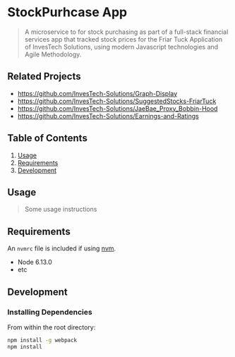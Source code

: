 # StockPurhcase App

> A microservice to for stock purchasing as part of a full-stack financial services app that tracked stock prices for the Friar Tuck Application of InvesTech Solutions, using modern Javascript technologies and Agile Methodology. 

## Related Projects

  - https://github.com/InvesTech-Solutions/Graph-Display
  - https://github.com/InvesTech-Solutions/SuggestedStocks-FriarTuck
  - https://github.com/InvesTech-Solutions/JaeBae_Proxy_Bobbin-Hood
  - https://github.com/InvesTech-Solutions/Earnings-and-Ratings

## Table of Contents

1. [Usage](#Usage)
1. [Requirements](#requirements)
1. [Development](#development)

## Usage

> Some usage instructions

## Requirements

An `nvmrc` file is included if using [nvm](https://github.com/creationix/nvm).

- Node 6.13.0
- etc

## Development

### Installing Dependencies

From within the root directory:

```sh
npm install -g webpack
npm install
```

